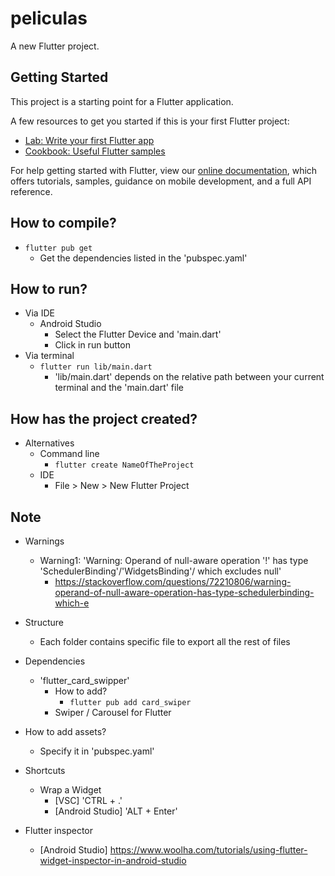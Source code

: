 # peliculas

A new Flutter project.

## Getting Started

This project is a starting point for a Flutter application.

A few resources to get you started if this is your first Flutter project:

- [Lab: Write your first Flutter app](https://flutter.dev/docs/get-started/codelab)
- [Cookbook: Useful Flutter samples](https://flutter.dev/docs/cookbook)

For help getting started with Flutter, view our
[online documentation](https://flutter.dev/docs), which offers tutorials,
samples, guidance on mobile development, and a full API reference.

## How to compile?
* `flutter pub get`
    * Get the dependencies listed in the 'pubspec.yaml'

## How to run?
* Via IDE
    * Android Studio
        * Select the Flutter Device and 'main.dart'
        * Click in run button
* Via terminal
    * `flutter run lib/main.dart`
        * 'lib/main.dart' depends on the relative path between your current terminal and the 'main.dart' file
    
## How has the project created?
* Alternatives
    * Command line
        * `flutter create NameOfTheProject`
    * IDE
        * File > New > New Flutter Project
    
## Note
* Warnings
    * Warning1: 'Warning: Operand of null-aware operation '!' has type 'SchedulerBinding'/'WidgetsBinding'/ which excludes null'
        * https://stackoverflow.com/questions/72210806/warning-operand-of-null-aware-operation-has-type-schedulerbinding-which-e
* Structure
    * Each folder contains specific file to export all the rest of files
    
* Dependencies
    * 'flutter_card_swipper'
        * How to add?
            * `flutter pub add card_swiper`
        * Swiper / Carousel for Flutter
* How to add assets?
    * Specify it in 'pubspec.yaml'
* Shortcuts
    * Wrap a Widget
        * [VSC] 'CTRL + .'
        * [Android Studio] 'ALT + Enter'
* Flutter inspector
    * [Android Studio] https://www.woolha.com/tutorials/using-flutter-widget-inspector-in-android-studio

